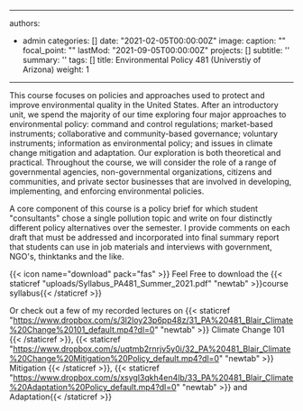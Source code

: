 
---
authors:
- admin
categories: []
date: "2021-02-05T00:00:00Z"
image:
  caption: ""
  focal_point: ""
lastMod: "2021-09-05T00:00:00Z"
projects: []
subtitle: ''
summary: ''
tags: []
title: Environmental Policy 481 (Universtiy of Arizona)
weight: 1
---

This course focuses on policies and approaches used to protect and improve environmental quality in the United States. After an introductory unit, we spend the majority of our time exploring four major approaches to environmental policy: command and control regulations; market-based instruments; collaborative and community-based governance; voluntary instruments; information as environmental policy; and issues in climate change mitigation and adaptation. Our exploration is both theoretical and practical. Throughout the course, we will consider the role of a range of governmental agencies, non-governmental organizations, citizens and communities, and private sector businesses that are involved in developing, implementing, and enforcing environmental policies.

A core component of this course is a policy brief for which student "consultants" chose a single pollution topic and write on four distinctly different policy alternatives over the semester. I provide comments on each draft that must be addressed and incorporated into final summary report that students can use in job materials and interviews with government, NGO's, thinktanks and the like.

{{< icon name="download" pack="fas" >}} Feel Free to download the {{< staticref "uploads/Syllabus_PA481_Summer_2021.pdf" "newtab" >}}course syllabus{{< /staticref >}}

Or check out a few of my recorded lectures on {{< staticref "https://www.dropbox.com/s/3l2loy23p6pp48z/31_PA%20481_Blair_Climate%20Change%20101_default.mp4?dl=0" "newtab" >}} Climate Change 101 {{< /staticref >}}, {{< staticref "https://www.dropbox.com/s/uqtmb2rnrjv5y0i/32_PA%20481_Blair_Climate%20Change%20Mitigation%20Policy_default.mp4?dl=0" "newtab" >}} Mitigation {{< /staticref >}}, {{< staticref "https://www.dropbox.com/s/xsygl3qkh4en4lb/33_PA%20481_Blair_Climate%20Adaptation%20Policy_default.mp4?dl=0" "newtab" >}} and Adaptation{{< /staticref >}}

